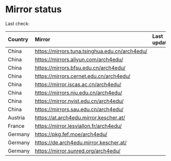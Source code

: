 <script src="./time.js"></script>
# Mirror status
Last check: <script type="text/javascript">localize(1720964553.7845542);</script>

|Country|Mirror|Last update|
|:------|:-----|:----------|
|China|https://mirrors.tuna.tsinghua.edu.cn/arch4edu/|<script type="text/javascript">localize(1720939051);</script>|
|China|https://mirrors.aliyun.com/arch4edu/|<script type="text/javascript">localize(1720939051);</script>|
|China|https://mirrors.bfsu.edu.cn/arch4edu/|<script type="text/javascript">localize(1720939051);</script>|
|China|https://mirrors.cernet.edu.cn/arch4edu/|<script type="text/javascript">localize(1720939051);</script>|
|China|https://mirror.iscas.ac.cn/arch4edu/|<script type="text/javascript">localize(1720939051);</script>|
|China|https://mirrors.nju.edu.cn/arch4edu/|<script type="text/javascript">localize(1720852453);</script>|
|China|https://mirror.nyist.edu.cn/arch4edu/|<script type="text/javascript">localize(1720852453);</script>|
|China|https://mirrors.sau.edu.cn/arch4edu/|<script type="text/javascript">localize(1720939051);</script>|
|Austria|https://at.arch4edu.mirror.kescher.at/|<script type="text/javascript">localize(1720939051);</script>|
|France|https://mirror.lesviallon.fr/arch4edu/|<script type="text/javascript">localize(1720852453);</script>|
|Germany|https://pkg.fef.moe/arch4edu/|<script type="text/javascript">localize(1720939051);</script>|
|Germany|https://de.arch4edu.mirror.kescher.at/|<script type="text/javascript">localize(1720939051);</script>|
|Germany|https://mirror.sunred.org/arch4edu/|<script type="text/javascript">localize(1720939051);</script>|

<script src="./tablefilter/tablefilter.js"></script>
<script src="./table.js"></script>